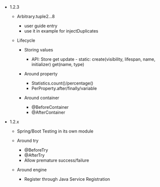 - 1.2.3

    - Arbitrary.tuple2...8
      - user guide entry
      - use it in example for injectDuplicates

    - Lifecycle
        - Storing values
            - API: Store
                    get
                    update
                    - static:
                        create(visibility, lifespan, name, initializer)
                        get(name, type)

        - Around property
            - Statistics.count()/percentage()
            - PerProperty.after/finally/variable
        - Around container
            - @BeforeContainer
            - @AfterContainer

- 1.2.x
  
    - Spring/Boot Testing in its own module
 
    - Around try
      - @BeforeTry
      - @AfterTry
      - Allow premature success/failure

    - Around engine
      - Register through Java Service Registration
